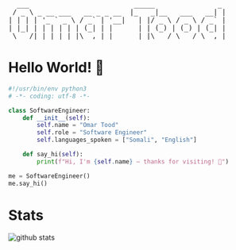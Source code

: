 
<pre>  ___                         _____               _ 
 / _ \ _ __ ___   __ _ _ __  |_   _|__   ___   __| |
| | | | &apos;_ ` _ \ / _` | &apos;__|   | |/ _ \ / _ \ / _` |
| |_| | | | | | | (_| | |      | | (_) | (_) | (_| |
 \___/|_| |_| |_|\__,_|_|      |_|\___/ \___/ \__,_|
</pre>

# Hello World! 👋

```python
#!/usr/bin/env python3
# -*- coding: utf-8 -*-

class SoftwareEngineer:
    def __init__(self):
        self.name = "Omar Tood"
        self.role = "Software Engineer"
        self.languages_spoken = ["Somali", "English"]

    def say_hi(self):
        print(f"Hi, I'm {self.name} — thanks for visiting! 🚀")

me = SoftwareEngineer()
me.say_hi()
```

# Stats

<picture decoding="async" loading="lazy">
  <source media="(prefers-color-scheme: light)" srcset="https://pixel-profile.vercel.app/api/github-stats?username=omartood&screen_effect=false&background=linear-gradient(to%20bottom%20right%2C%20%2374dcc4%2C%20%234597e9)">
  <source media="(prefers-color-scheme: dark)" srcset="https://pixel-profile.vercel.app/api/github-stats?username=omartood&screen_effect=true&background=linear-gradient(to%20bottom%20right%2C%20%235580eb%2C%20%232aeeff)">
  <img alt="github stats" src="https://pixel-profile.vercel.app/api/github-stats?username=omartood&screen_effect=false&background=linear-gradient(to%20bottom%20right%2C%20%2374dcc4%2C%20%234597e9)">
</picture>
